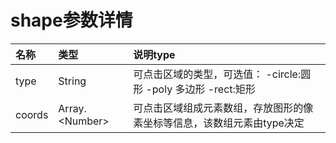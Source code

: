 # shape参数详情

| 名称 | 类型 | 说明type |
| :--- | :--- | :--- |
| type | String | 可点击区域的类型，可选值：                  -circle:圆形 -poly 多边形 -rect:矩形 |
| coords | Array.&lt;Number&gt; | 可点击区域组成元素数组，存放图形的像素坐标等信息，该数组元素由type决定 |



